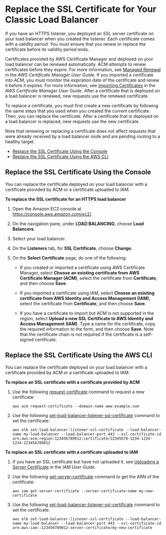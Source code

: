 # Replace the SSL Certificate for Your Classic Load Balancer<a name="elb-update-ssl-cert"></a>

If you have an HTTPS listener, you deployed an SSL server certificate on your load balancer when you created the listener\. Each certificate comes with a validity period\. You must ensure that you renew or replace the certificate before its validity period ends\.

Certificates provided by AWS Certificate Manager and deployed on your load balancer can be renewed automatically\. ACM attempts to renew certificates before they expire\. For more information, see [Managed Renewal](http://docs.aws.amazon.com/acm/latest/userguide/acm-renewal.html) in the *AWS Certificate Manager User Guide*\. If you imported a certificate into ACM, you must monitor the expiration date of the certificate and renew it before it expires\. For more information, see [Importing Certificates](http://docs.aws.amazon.com/acm/latest/userguide/import-certificate.html) in the *AWS Certificate Manager User Guide*\. After a certificate that is deployed on a load balancer is renewed, new requests use the renewed certificate\.

To replace a certificate, you must first create a new certificate by following the same steps that you used when you created the current certificate\. Then, you can replace the certificate\. After a certificate that is deployed on a load balancer is replaced, new requests use the new certificate\.

Note that renewing or replacing a certificate does not affect requests that were already received by a load balancer node and are pending routing to a healthy target\.


+ [Replace the SSL Certificate Using the Console](#us-update-lb-SSLcert-console)
+ [Replace the SSL Certificate Using the AWS CLI](#us-update-lb-SSLcert-cli)

## Replace the SSL Certificate Using the Console<a name="us-update-lb-SSLcert-console"></a>

You can replace the certificate deployed on your load balancer with a certificate provided by ACM or a certificate uploaded to IAM\.

**To replace the SSL certificate for an HTTPS load balancer**

1. Open the Amazon EC2 console at [https://console\.aws\.amazon\.com/ec2/](https://console.aws.amazon.com/ec2/)\.

1. On the navigation pane, under **LOAD BALANCING**, choose **Load Balancers**\.

1. Select your load balancer\.

1. On the **Listeners** tab, for **SSL Certificate**, choose **Change**\.

1. On the **Select Certificate** page, do one of the following:

   + If you created or imported a certificate using AWS Certificate Manager, select **Choose an existing certificate from AWS Certificate Manager \(ACM\)**, select the certificate from **Certificate**, and then choose **Save**\.

   + If you imported a certificate using IAM, select **Choose an existing certificate from AWS Identity and Access Management \(IAM\)**, select the certificate from **Certificate**, and then choose **Save**\.

   + If you have a certificate to import but ACM is not supported in the region, select **Upload a new SSL Certificate to AWS Identity and Access Management \(IAM\)**\. Type a name for the certificate, copy the required information to the form, and then choose **Save**\. Note that the certificate chain is not required if the certificate is a self\-signed certificate\.

## Replace the SSL Certificate Using the AWS CLI<a name="us-update-lb-SSLcert-cli"></a>

You can replace the certificate deployed on your load balancer with a certificate provided by ACM or a certificate uploaded to IAM\.

**To replace an SSL certificate with a certificate provided by ACM**

1. Use the following [request\-certificate](http://docs.aws.amazon.com/cli/latest/reference/acm/request-certificate.html) command to request a new certificate:

   ```
   aws acm request-certificate --domain-name www.example.com
   ```

1. Use the following [set\-load\-balancer\-listener\-ssl\-certificate](http://docs.aws.amazon.com/cli/latest/reference/elb/set-load-balancer-listener-ssl-certificate.html) command to set the certificate:

   ```
   aws elb set-load-balancer-listener-ssl-certificate --load-balancer-name my-load-balancer --load-balancer-port 443 --ssl-certificate-id arn:aws:acm:region:123456789012:certificate/12345678-1234-1234-1234-123456789012
   ```

**To replace an SSL certificate with a certificate uploaded to IAM**

1. If you have an SSL certificate but have not uploaded it, see [Uploading a Server Certificate](http://docs.aws.amazon.com/IAM/latest/UserGuide/id_credentials_server-certs.html#upload-server-certificate) in the *IAM User Guide*\.

1. Use the following [get\-server\-certificate](http://docs.aws.amazon.com/cli/latest/reference/iam/get-server-certificate.html) command to get the ARN of the certificate:

   ```
   aws iam get-server-certificate --server-certificate-name my-new-certificate
   ```

1. Use the following [set\-load\-balancer\-listener\-ssl\-certificate](http://docs.aws.amazon.com/cli/latest/reference/elb/set-load-balancer-listener-ssl-certificate.html) command to set the certificate:

   ```
   aws elb set-load-balancer-listener-ssl-certificate --load-balancer-name my-load-balancer --load-balancer-port 443 --ssl-certificate-id arn:aws:iam::123456789012:server-certificate/my-new-certificate
   ```
